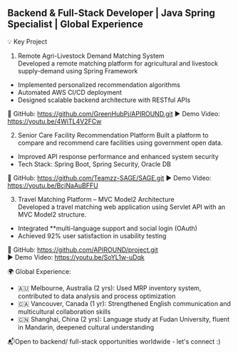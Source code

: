 ## Backend & Full-Stack Developer | Java Spring Specialist | Global Experience

💡 Key Project
 1. Remote Agri-Livestock Demand Matching System  
Developed a remote matching platform for agricultural and livestock supply-demand using Spring Framework 
- Implemented personalized recommendation algorithms  
- Automated AWS CI/CD deployment
- Designed scalable backend architecture with RESTful APIs

🔗 GitHub: https://github.com/GreenHubPj/APIROUND.git
▶ Demo Video: https://youtu.be/4WiTL4V2FCw

2. Senior Care Facility Recommendation Platform 
Built a platform to compare and recommend care facilities using government open data.  
- Improved API response performance and enhanced system security 
- Tech Stack: Spring Boot, Spring Security, Oracle DB

🔗 GitHub: https://github.com/Teamzz-SAGE/SAGE.git
▶ Demo Video: https://youtu.be/BcjNaAuBFFU

3. Travel Matching Platform – MVC Model2 Architecture  
Developed a travel matching web application using Servlet API with an MVC Model2 structure.  
- Integrated **multi-language support and social login (OAuth)  
- Achieved 92% user satisfaction in usability testing

🔗 GitHub: https://github.com/APIROUND/project.git  
▶ Demo Video: https://youtu.be/SoYL1w-uDqk

🌍 Global Experience:
- 🇦🇺 Melbourne, Australia (2 yrs): Used MRP inventory system, contributed to data analysis and process optimization  
- 🇨🇦 Vancouver, Canada (1 yr): Strengthened English communication and multicultural collaboration skills  
- 🇨🇳 Shanghai, China (2 yrs): Language study at Fudan University, fluent in Mandarin, deepened cultural understanding

📬Open to backend/ full-stack opportunities worldwide - let's connect :)
